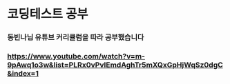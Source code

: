 # 코딩테스트 공부

### 동빈나님 유튜브 커리큘럼을 따라 공부했습니다
### https://www.youtube.com/watch?v=m-9pAwq1o3w&list=PLRx0vPvlEmdAghTr5mXQxGpHjWqSz0dgC&index=1
